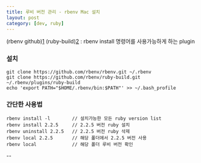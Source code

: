 ```yaml
---
title: 루비 버전 관리 - rbenv Mac 설치
layout: post
category: [dev, ruby]
--- 
```


(rbenv github)[1]
(ruby-build)[2] : rbenv install 명령어를 사용가능하게 하는 plugin

### 설치

    git clone https://github.com/rbenv/rbenv.git ~/.rbenv
    git clone https://github.com/rbenv/ruby-build.git ~/.rbenv/plugins/ruby-build
    echo 'export PATH="$HOME/.rbenv/bin:$PATH"' >> ~/.bash_profile



### 간단한 사용법

    rbenv install -l        // 설치가능한 모든 ruby version list
    rbenv install 2.2.5     // 2.2.5 버전 ruby 설치
    rbenv uninstall 2.2.5   // 2.2.5 버전 ruby 삭제
    rbenv local 2.2.5       // 해당 폹더에서 2.2.5 버전 사용
    rbenv local             // 해당 폴더 루비 버전 확인




--

[1]: https://github.com/rbenv/rbenv
[2]:https://github.com/rbenv/ruby-build#readme


